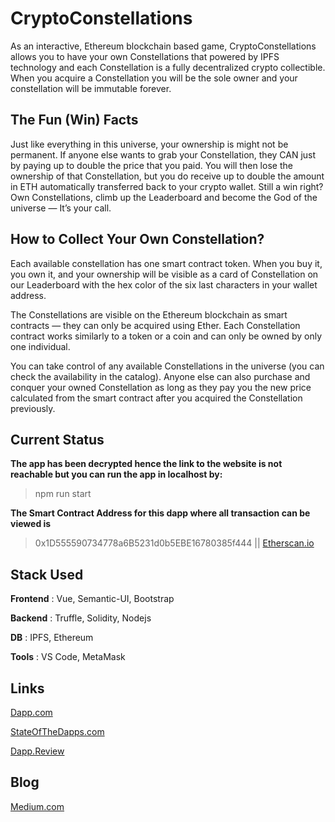 # CryptoConstellations

As an interactive, Ethereum blockchain based game, CryptoConstellations allows you to have your own Constellations that powered by IPFS technology and each Constellation is a fully decentralized crypto collectible. When you acquire a Constellation you will be the sole owner and your constellation will be immutable forever.

## The Fun (Win) Facts
Just like everything in this universe, your ownership is might not be permanent. If anyone else wants to grab your Constellation, they CAN just by paying up to double the price that you paid. You will then lose the ownership of that Constellation, but you do receive up to double the amount in ETH automatically transferred back to your crypto wallet. Still a win right? Own Constellations, climb up the Leaderboard and become the God of the universe — It’s your call.

## How to Collect Your Own Constellation?
Each available constellation has one smart contract token. When you buy it, you own it, and your ownership will be visible as a card of Constellation on our Leaderboard with the hex color of the six last characters in your wallet address.

The Constellations are visible on the Ethereum blockchain as smart contracts — they can only be acquired using Ether. Each Constellation contract works similarly to a token or a coin and can only be owned by only one individual.

You can take control of any available Constellations in the universe (you can check the availability in the catalog). Anyone else can also purchase and conquer your owned Constellation as long as they pay you the new price calculated from the smart contract after you acquired the Constellation previously.

## Current Status
**The app has been decrypted hence the link to the website is not reachable but you can run the app in localhost by:**
> npm run start

**The Smart Contract Address for this dapp where all transaction can be viewed is**

> 0x1D555590734778a6B5231d0b5EBE16780385f444 || [Etherscan.io](https://etherscan.io/address/0x1D555590734778a6B5231d0b5EBE16780385f444)

## Stack Used

**Frontend** : Vue, Semantic-UI, Bootstrap

**Backend** : Truffle, Solidity, Nodejs

**DB** : IPFS, Ethereum

**Tools** : VS Code, MetaMask

## Links

[Dapp.com](https://www.dapp.com/dapp/cryptoconstellations)

[StateOfTheDapps.com](https://www.stateofthedapps.com/dapps/cryptoconstellations)

[Dapp.Review](https://dapp.review/dapp/11373/CryptoConstellations)

## Blog

[Medium.com](https://medium.com/dapp-com/cryptoconstellations-a-new-game-for-astronomy-fans-5d29f921b50b)
